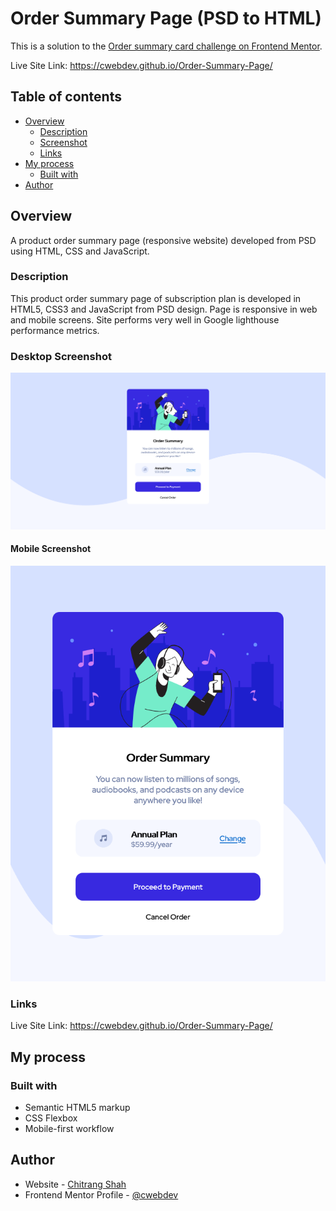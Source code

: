 # Order Summary Page (PSD to HTML)

This is a solution to the [Order summary card challenge on Frontend Mentor](https://www.frontendmentor.io/challenges/order-summary-component-QlPmajDUj).

Live Site Link: https://cwebdev.github.io/Order-Summary-Page/

## Table of contents

- [Overview](#overview)
  - [Description](#description)
  - [Screenshot](#screenshot)
  - [Links](#links)
- [My process](#my-process)
  - [Built with](#built-with)  
- [Author](#author)


## Overview

A product order summary page (responsive website) developed from PSD using HTML, CSS and JavaScript.

### Description

This product order summary page of subscription plan is developed in HTML5, CSS3 and JavaScript from PSD design. Page is responsive in web and mobile screens. Site performs very well in Google lighthouse performance metrics.

### Desktop Screenshot

![](./Desktop_Screenshot.png)

#### Mobile Screenshot

![](./Mobile_Screenshot.png)

### Links

Live Site Link: https://cwebdev.github.io/Order-Summary-Page/

## My process

### Built with

- Semantic HTML5 markup
- CSS Flexbox
- Mobile-first workflow

## Author

- Website - [Chitrang Shah](https://chitrang.webflow.io/)
- Frontend Mentor Profile - [@cwebdev](https://www.frontendmentor.io/profile/cwebdev)